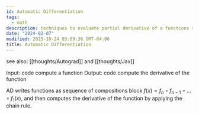 ```yaml
---
id: Automatic Differentiation
tags:
  - math
description: techniques to evaluate partial derivative of a functions specified by CP.
date: "2024-02-07"
modified: 2025-10-24 03:09:36 GMT-04:00
title: Automatic Differentiation
---
```


see also: [[thoughts/Autograd]] and [[thoughts/Jax]]

Input: code compute a function
Output: code compute the derivative of the function

AD writes functions as sequence of compositions block $f(x) = f_n \circ f_{n-1} \circ \ldots \circ f_1(x)$, and then computes the derivative of the function by applying the chain rule.
